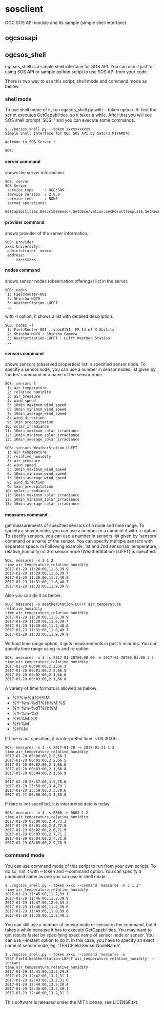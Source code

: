 # sosclient
OGC SOS API module and its sample (simple shell interface)

## ogcsosapi




## ogcsos_shell

ogcsos_shell is a simple shell interface for SOS API.
You can use it just for using SOS API or sample python script to use SOS API from your code.

There is two way to use this script, shell mode and command mode as bellow:

### shell mode

To use shell mode of it, run ogcsos_shell.py with --token option.
At first the script executes GetCapabilities, so it takes a while.
After that you will see SOS shell prompt 'SOS: ' and you can execute some commands.

```shell-sesstion
$ ./ogcsos_shell.py --token xxxxxxxxxxx
Simple Shell Interface for OGC SOS API by Satoru MIYAMOTO

Welcome to SOS Server !

SOS: 
```

#### server command
shows the server information.

```shell-session
SOS: server
SOS Server: 
 service type     : OGC:SOS
 service version  : 2.0.0
 service fees     : NONE
 served operations:
       GetCapabilities,DescribeSensor,GetObservation,GetResultTemplate,GetResult
```

#### provider command
shows provider of the server information.

```shell-session
SOS: provider
xxxx University: 
 administrator  xxxxx: 
 address:
     xxxxxxxxx
```

#### nodes command
shows sensor nodes (observation offerings) list in the server.

```shell-session
SOS: nodes
 1: FieldRouter-001
 2: Shinshu-NGYU
 3: WeatherStation-LUFFT
...
```
with -l option, it shows a list with detailed description.

```shell-session
SOS: nodes -l
 1: FieldRouter-001 : vbox0151  FR Id of X-Ability
 2: Shinshu-NGYU : Shinshu Camera
 3: WeatherStation-LUFFT : Lufft Weather Station
...
```

#### sensors command
shows sensors (observed properties) list in specified sensor node.
To specify a sensor node, you can use a number in sensor nodes list given by 'nodes' command or a name of the sensor node.

```shell-session
SOS: sensors 3
 1: air_temperature
 2: relative_humidity
 3: air_pressure
 4: wind_speed
 5: 10min_maximum_wind_speed
 6: 10min_minimum_wind_speed
 7: 10min_average_wind_speed
 8: wind_direction
 9: 1min_precipitation
10: solar_irradiance
11: 10min_maximum_solar_irradiance
12: 10min_minimum_solar_irradiance
13: 10min_average_solar_irradiance

SOS: sensors WeatherStation-LUFFT
 1: air_temperature
 2: relative_humidity
 3: air_pressure
 4: wind_speed
 5: 10min_maximum_wind_speed
 6: 10min_minimum_wind_speed
 7: 10min_average_wind_speed
 8: wind_direction
 9: 1min_precipitation
10: solar_irradiance
11: 10min_maximum_solar_irradiance
12: 10min_minimum_solar_irradiance
13: 10min_average_solar_irradiance
```

#### measures command
get measurements of specified sensors of a node and time range.
To specify a sensor node, you can use a number or a name of it with -n option.
To specify sensors, you can use a number in sensors list given by 'sensors' command or a name of the sensor. You can specify multiple sensors with separator space.
In Following example, 1st and 2nd sensor(air_temperature, relative_humidity) in 3rd sensor node (WeatherStation-LUFFT) is specified.

```shell-session
SOS: measures -n 3 1 2
time,air_temperature,relative_humidity
2017-01-29 11:28:00,11.5,39.9
2017-01-29 11:29:00,11.6,39.7
2017-01-29 11:30:00,11.7,40.8
2017-01-29 11:31:00,11.8,40.7
2017-01-29 11:32:00,11.9,39.9
```

Also you can do it as below:

```shell-session
SOS: measures -n WeatherStation-LUFFT air_temperature relative_humidity
time,air_temperature,relative_humidity
2017-01-29 11:28:00,11.5,39.9
2017-01-29 11:29:00,11.6,39.7
2017-01-29 11:30:00,11.7,40.8
2017-01-29 11:31:00,11.8,40.7
2017-01-29 11:32:00,11.9,39.9
```

Without time range option, it gets measurements in past 5 minutes.
You can specify time range using -s and -e option.

```shell-session
SOS: measures -n 3 -s 2017-01-20T00:00:00 -e 2017-01-20T00:03:00 1 2
time,air_temperature,relative_humidity
2017-01-20 00:00:00,2.2,66.3
2017-01-20 00:01:00,2.2,66.5
2017-01-20 00:02:00,2.1,66.6
2017-01-20 00:03:00,2.1,66.8
```

A variety of time formats is allowed as bellow:

* %Y%m%d%H%M
* %Y-%m-%dT%H:%M:%S
* %Y-%m-%dT%H:%M
* %Y-%m-%d
* %H:%M:%S
* %H:%M
* %H%M

If time is not specified, it is interpreted time is 00:00:00.

```shell-session
SOS: measures -n 3 -s 2017-01-20 -e 2017-01-21 1 2
time,air_temperature,relative_humidity
2017-01-20 00:00:00,2.2,66.3
2017-01-20 00:01:00,2.2,66.5
2017-01-20 00:02:00,2.1,66.6
2017-01-20 00:03:00,2.1,66.8
2017-01-20 00:04:00,2.1,66.9
...
2017-01-20 23:57:00,3.5,78.6
2017-01-20 23:58:00,3.4,79.1
2017-01-20 23:59:00,3.3,79.6
2017-01-21 00:00:00,3.3,80.0
```

If date is not specified, it is interpreted date is today.

```shell-session
SOS: measures -n 3 -s 0800 -e 0805 1 2
time,air_temperature,relative_humidity
2017-01-29 08:00:00,2.4,73.2
2017-01-29 08:01:00,2.4,72.0
2017-01-29 08:02:00,2.6,71.9
2017-01-29 08:03:00,2.7,71.1
2017-01-29 08:04:00,2.7,71.0
2017-01-29 08:05:00,2.9,70.5
```

### command mode

You can use command mode of this script to run from your own scripts.
To do so, run it with --token and --command option.
You can specify a command same as one you can use in shell mode.

```shell-session
$ ./ogcsos_shell.py --token xxxx --command 'measures -n 3 1 2'
time,air_temperature,relative_humidity
2017-01-29 11:45:00,11.7,39.1
2017-01-29 11:46:00,11.8,39.9
2017-01-29 11:47:00,12.0,39.2
2017-01-29 11:48:00,11.9,39.0
2017-01-29 11:49:00,11.8,39.6
2017-01-29 11:50:00,11.8,40.3
```

You can still use a number of sensor node or sensor in the command, but it takes a while because it has to execute GetCapabilities.
You may want to get results faster by specifying exact name of sensor node or sensor.
You can use --instant option to do it. In this case, you have to specify an exact name of sensor node, eg. 'TEST:Field:SenserNodeName'.

```shell-session
$ ./ogcsos_shell.py --token xxxx --command 'measures -n TEST:Field:WeatherStation-LUFFT air_temperature relative_humidity' --instant
time,air_temperature,relative_humidity
2017-01-29 12:41:00,13.2,29.8
2017-01-29 12:42:00,13.1,31.1
2017-01-29 12:43:00,13.2,31.6
2017-01-29 12:44:00,13.5,30.4
2017-01-29 12:45:00,13.3,30.1
2017-01-29 12:46:00,13.2,31.2
```

This software is released under the MIT License, see LICENSE.txt.

